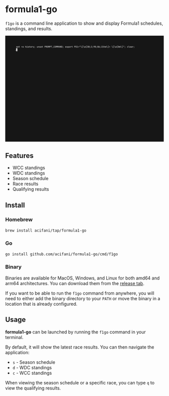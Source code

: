# formula1-go

`f1go` is a command line application to show and display Formula1 schedules, standings, and results.

<img width="980" alt="" src="./demo.gif">

## Features

- WCC standings
- WDC standings
- Season schedule
- Race results
- Qualifying results

## Install

### Homebrew

```shell
brew install acifani/tap/formula1-go
```

### Go

```shell
go install github.com/acifani/formula1-go/cmd/f1go
```

### Binary

Binaries are available for MacOS, Windows, and Linux for both amd64 and arm64 architectures.
You can download them from the [release tab](https://github.com/acifani/formula1-go/releases/latest).

If you want to be able to run the `f1go` command from anywhere, you will need to either
add the binary directory to your `PATH` or move the binary in a location that is already configured.

## Usage

**formula1-go** can be launched by running the `f1go` command in your terminal.

By default, it will show the latest race results. You can then navigate the application:

- `s` - Season schedule
- `d` - WDC standings
- `c` - WCC standings

When viewing the season schedule or a specific race, you can type `q` to view the qualifying results.
